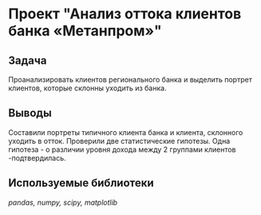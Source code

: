 # Проект "Анализ оттока клиентов банка «Метанпром»"
## Задача 
Проанализировать клиентов регионального банка и выделить портрет клиентов, которые склонны уходить из банка.
## Выводы
Составили портреты типичного клиента банка и клиента, склонного уходить в отток. Проверили две статистические гипотезы. Одна гипотеза - о различии уровня дохода между 2 группами клиентов -подтвердилась.   
## Используемые библиотеки 
*pandas, numpy, scipy, matplotlib*
